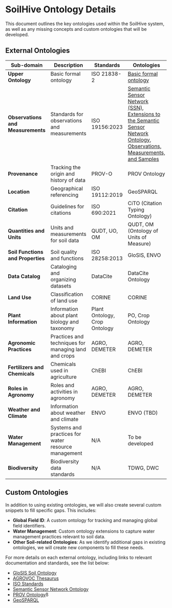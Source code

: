 # SoilHive Ontology Details

This document outlines the key ontologies used within the SoilHive system, as well as any missing concepts and custom ontologies that will be developed.

## External Ontologies

| **Sub-domain**               | **Description**                                              | **Standards**                 | **Ontologies**                         |
|------------------------------|--------------------------------------------------------------|-------------------------------|--------------------------------------------------|
| **Upper Ontology**            | Basic formal ontology                                        | ISO 21838-2                    | [Basic formal ontology](https://basic-formal-ontology.org/)                           |
| **Observations and Measurements** | Standards for observations and measurements                    | ISO 19156:2023                 | [Semantic Sensor Network (SSN)](https://www.w3.org/TR/vocab-ssn/), [Extensions to the Semantic Sensor Network Ontology](https://w3c.github.io/sdw-sosa-ssn/ssn-extensions/), [Observations, Measurements, and Samples](https://www.ogc.org/standard/om/) |
| **Provenance**                | Tracking the origin and history of data                      | PROV-O                         | PROV Ontology                                    |
| **Location**                  | Geographical referencing                                     | ISO 19112:2019                 | GeoSPARQL                                        |
| **Citation**                  | Guidelines for citations                                     | ISO 690:2021                   | CiTO (Citation Typing Ontology)                  |
| **Quantities and Units**      | Units and measurements for soil data                         | QUDT, UO, OM                   | QUDT, OM (Ontology of Units of Measure)          |
| **Soil Functions and Properties** | Soil quality and functions                                     | ISO 28258:2013                 | GloSIS, ENVO                                     |
| **Data Catalog**              | Cataloging and organizing datasets                           | DataCite                       | DataCite Ontology                                |
| **Land Use**                  | Classification of land use                                   | CORINE                         | CORINE                                           |
| **Plant Information**         | Information about plant biology and taxonomy                 | Plant Ontology, Crop Ontology  | PO, Crop Ontology                                |
| **Agronomic Practices**       | Practices and techniques for managing land and crops         | AGRO, DEMETER                  | AGRO, DEMETER                                    |
| **Fertilizers and Chemicals** | Chemicals used in agriculture                                | ChEBI                          | ChEBI                                            |
| **Roles in Agronomy**         | Roles and activities in agronomy                             | AGRO, DEMETER                  | AGRO, DEMETER                                    |
| **Weather and Climate**       | Information about weather and climate                        | ENVO                           | ENVO (TBD)                                       |
| **Water Management**          | Systems and practices for water resource management          | N/A                            | To be developed                                  |
| **Biodiversity**              | Biodiversity data standards                                  | N/A                            | TDWG, DWC                                        |

## Custom Ontologies

In addition to using existing ontologies, we will also create several custom snippets to fill specific gaps. This includes:

- **Global Field ID**: A custom ontology for tracking and managing global field identifiers.
- **Water Management**: Custom ontology extensions to capture water management practices relevant to soil data.
- **Other Soil-related Ontologies**: As we identify additional gaps in existing ontologies, we will create new components to fill these needs.

For more details on each external ontology, including links to relevant documentation and standards, see the list below:

- [GloSIS Soil Ontology](https://glosis-ld.github.io/glosis/)
- [AGROVOC Thesaurus](https://agrovoc.fao.org/browse/agrovoc/en/)
- [ISO Standards](https://www.iso.org/)
- [Semantic Sensor Network Ontology](https://www.w3.org/TR/vocab-ssn/)
- [PROV Ontology](https://www.w3.org/TR/prov-o/)ß
- [GeoSPARQL](https://www.ogc.org/standard/geosparql/)

